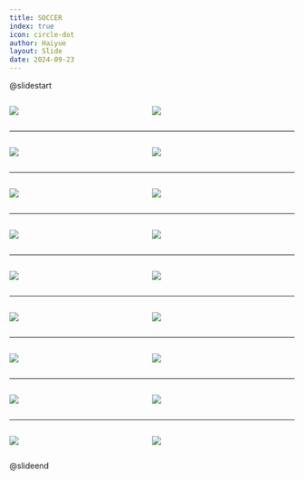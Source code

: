 ```yaml
---
title: SOCCER
index: true
icon: circle-dot
author: Haiyue
layout: Slide
date: 2024-09-23
---
```

 
@slidestart

<div style="display:flex">
<div style="flex:1">

![](https://raw.githubusercontent.com/yclord/reading/refs/heads/master/english/Level-X/SOCCER/001.webp)
</div>
<div style="flex:1">

![](https://raw.githubusercontent.com/yclord/reading/refs/heads/master/english/Level-X/SOCCER/002.webp)
</div>
</div>

---

<div style="display:flex">
<div style="flex:1">

![](https://raw.githubusercontent.com/yclord/reading/refs/heads/master/english/Level-X/SOCCER/003.webp)
</div>
<div style="flex:1">

![](https://raw.githubusercontent.com/yclord/reading/refs/heads/master/english/Level-X/SOCCER/004.webp)
</div>
</div>

---

<div style="display:flex">
<div style="flex:1">

![](https://raw.githubusercontent.com/yclord/reading/refs/heads/master/english/Level-X/SOCCER/005.webp)
</div>
<div style="flex:1">

![](https://raw.githubusercontent.com/yclord/reading/refs/heads/master/english/Level-X/SOCCER/006.webp)
</div>
</div>

---

<div style="display:flex">
<div style="flex:1">

![](https://raw.githubusercontent.com/yclord/reading/refs/heads/master/english/Level-X/SOCCER/007.webp)
</div>
<div style="flex:1">

![](https://raw.githubusercontent.com/yclord/reading/refs/heads/master/english/Level-X/SOCCER/008.webp)
</div>
</div>

---

<div style="display:flex">
<div style="flex:1">

![](https://raw.githubusercontent.com/yclord/reading/refs/heads/master/english/Level-X/SOCCER/009.webp)
</div>
<div style="flex:1">

![](https://raw.githubusercontent.com/yclord/reading/refs/heads/master/english/Level-X/SOCCER/010.webp)
</div>
</div>

---

<div style="display:flex">
<div style="flex:1">

![](https://raw.githubusercontent.com/yclord/reading/refs/heads/master/english/Level-X/SOCCER/011.webp)
</div>
<div style="flex:1">

![](https://raw.githubusercontent.com/yclord/reading/refs/heads/master/english/Level-X/SOCCER/012.webp)
</div>
</div>

---

<div style="display:flex">
<div style="flex:1">

![](https://raw.githubusercontent.com/yclord/reading/refs/heads/master/english/Level-X/SOCCER/013.webp)
</div>
<div style="flex:1">

![](https://raw.githubusercontent.com/yclord/reading/refs/heads/master/english/Level-X/SOCCER/014.webp)
</div>
</div>

---

<div style="display:flex">
<div style="flex:1">

![](https://raw.githubusercontent.com/yclord/reading/refs/heads/master/english/Level-X/SOCCER/015.webp)
</div>
<div style="flex:1">

![](https://raw.githubusercontent.com/yclord/reading/refs/heads/master/english/Level-X/SOCCER/016.webp)
</div>
</div>

---

<div style="display:flex">
<div style="flex:1">

![](https://raw.githubusercontent.com/yclord/reading/refs/heads/master/english/Level-X/SOCCER/017.webp)
</div>
<div style="flex:1">

![](https://raw.githubusercontent.com/yclord/reading/refs/heads/master/english/Level-X/SOCCER/018.webp)
</div>
</div>

@slideend